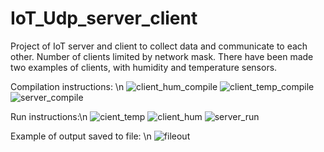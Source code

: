 # IoT_Udp_server_client
Project of IoT server and client to collect data and communicate to each other. Number of clients limited by network mask. There have been made two examples of clients, with humidity and temperature sensors.

Compilation instructions: \n
![client_hum_compile](https://user-images.githubusercontent.com/61255419/155036845-3190a98a-9ce6-4dfd-a2e0-b44b3f2dd062.PNG)
![client_temp_compile](https://user-images.githubusercontent.com/61255419/155036849-bc055570-092b-427b-b020-9f1a6c30f631.PNG)
![server_compile](https://user-images.githubusercontent.com/61255419/155036854-35920761-90d6-4e7f-88b9-c31da26f13d3.PNG)

Run instructions:\n
![cient_temp](https://user-images.githubusercontent.com/61255419/155036870-d2c7e132-aad8-474d-b200-df283cd79982.PNG)
![client_hum](https://user-images.githubusercontent.com/61255419/155036878-027a1b44-d836-4313-bc60-b3f28a7b35a8.PNG)
![server_run](https://user-images.githubusercontent.com/61255419/155036880-7362fe87-001b-4792-8ab3-41bfa1e6af05.PNG)

Example of output saved to file: \n
![fileout](https://user-images.githubusercontent.com/61255419/155036895-183b292e-611c-49ac-8bf6-cb5c879aae19.PNG)
